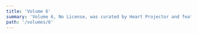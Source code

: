 ```yaml
---
title: 'Volume 6'
summary: 'Volume 6, No License, was curated by Heart Projector and featured games made with a violent disregard for copyright'
path: '/volumes/6'
---
```

